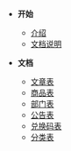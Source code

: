 <!-- 这是目录树文件 -->

- **开始**
	- [介绍](/README)
	- [文档说明](/sa-lib/doc-exp)

- **文档**
	- [文章表](/project/ser-article)
	- [商品表](/project/ser-goods)
	- [部门表](/project/sys-dept)
	- [公告表](/project/sys-notice)
	- [兑换码表](/project/sys-redeem)
	- [分类表](/project/sys-type)

